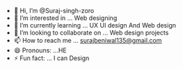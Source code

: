 - 👋 Hi, I’m @Suraj-singh-zoro
- 👀 I’m interested in ... Web designing
- 🌱 I’m currently learning ... UX UI design And Web design
- 💞️ I’m looking to collaborate on ... Web design projects
- 📫 How to reach me ... surajbeniwal135@gmail.com
- 😄 Pronouns: ...HE
- ⚡ Fun fact: ... I can Design

<!---
Suraj-singh-zoro/Suraj-singh-zoro is a ✨ special ✨ repository because its `README.md` (this file) appears on your GitHub profile.
You can click the Preview link to take a look at your changes.
--->
